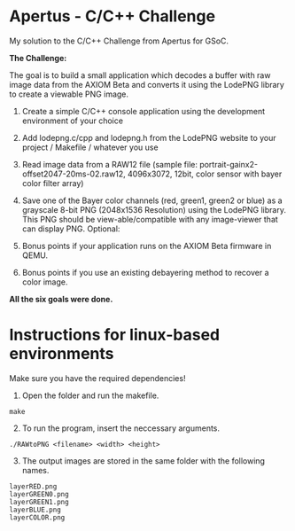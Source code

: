 # Apertus - C/C++ Challenge
My solution to the C/C++ Challenge from Apertus for GSoC.

**The Challenge:**

The goal is to build a small application which decodes a buffer with raw image data from the AXIOM Beta and converts it using the LodePNG library to create a viewable PNG image.

1. Create a simple C/C++ console application using the development environment of your choice
2. Add lodepng.c/cpp and lodepng.h from the LodePNG website to your project / Makefile / whatever you use
3. Read image data from a RAW12 file (sample file: portrait-gainx2-offset2047-20ms-02.raw12, 4096x3072, 12bit, color sensor with bayer color filter array)
4. Save one of the Bayer color channels (red, green1, green2 or blue) as a grayscale 8-bit PNG (2048x1536 Resolution) using the LodePNG library. This PNG should be view-able/compatible with any image-viewer that can display PNG.
Optional:

5. Bonus points if your application runs on the AXIOM Beta firmware in QEMU.
6. Bonus points if you use an existing debayering method to recover a color image.

**All the six goals were done.**

# Instructions for linux-based environments

Make sure you have the required dependencies!

1. Open the folder and run the makefile.
```
make
```
2. To run the program, insert the neccessary arguments.
```
./RAWtoPNG <filename> <width> <height>
```
3. The output images are stored in the same folder with the following names.
```
layerRED.png
layerGREEN0.png
layerGREEN1.png
layerBLUE.png
layerCOLOR.png
```
